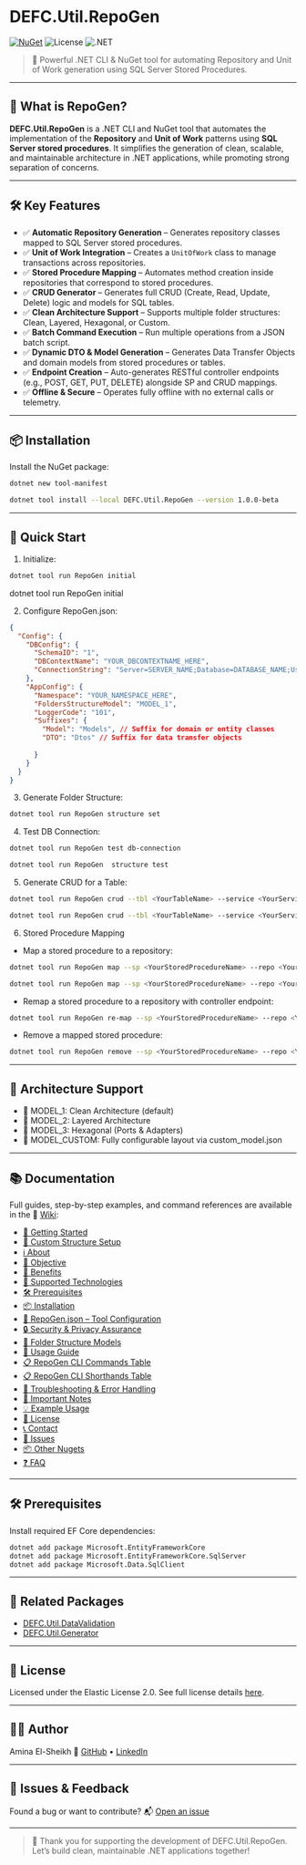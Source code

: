 # DEFC.Util.RepoGen

[![NuGet](https://img.shields.io/nuget/v/DEFC.Util.RepoGen?label=NuGet&style=flat-square)](https://www.nuget.org/packages/DEFC.Util.RepoGen)
![License](https://img.shields.io/badge/license-Elastic%202.0-blue.svg?style=flat-square)
![.NET](https://img.shields.io/badge/.NET-6+-blue?style=flat-square)

> 🚀 Powerful .NET CLI & NuGet tool for automating Repository and Unit of Work generation using SQL Server Stored Procedures.

---

## 🧩 What is RepoGen?

**DEFC.Util.RepoGen** is a .NET CLI and NuGet tool that automates the implementation of the **Repository** 
and **Unit of Work** patterns using **SQL Server stored procedures**. It simplifies the generation of clean, 
scalable, and maintainable architecture in .NET applications, while promoting strong separation of concerns.

---

## 🛠️ Key Features

- ✅ **Automatic Repository Generation** – Generates repository classes mapped to SQL Server stored procedures.
- ✅ **Unit of Work Integration** – Creates a `UnitOfWork` class to manage transactions across repositories.
- ✅ **Stored Procedure Mapping** – Automates method creation inside repositories that correspond to stored procedures.
- ✅ **CRUD Generator** – Generates full CRUD (Create, Read, Update, Delete) logic and models for SQL tables.
- ✅ **Clean Architecture Support** – Supports multiple folder structures: Clean, Layered, Hexagonal, or Custom.
- ✅ **Batch Command Execution** – Run multiple operations from a JSON batch script.
- ✅ **Dynamic DTO & Model Generation** – Generates Data Transfer Objects and domain models from stored procedures or tables.
- ✅ **Endpoint Creation** – Auto-generates RESTful controller endpoints (e.g., POST, GET, PUT, DELETE) alongside SP and CRUD mappings.
- ✅ **Offline & Secure** – Operates fully offline with no external calls or telemetry.

---

## 📦 Installation

Install the NuGet package:
```bash
dotnet new tool-manifest
```
```bash
dotnet tool install --local DEFC.Util.RepoGen --version 1.0.0-beta
```
---
## 🚀 Quick Start

1. Initialize:

```bash
dotnet tool run RepoGen initial
```
dotnet tool run RepoGen initial

2. Configure RepoGen.json:
```json
{
  "Config": {
    "DBConfig": {
      "SchemaID": "1",
      "DBContextName": "YOUR_DBCONTEXTNAME_HERE",
      "ConnectionString": "Server=SERVER_NAME;Database=DATABASE_NAME;User Id=USER_NAME;Password=PASSWORD;TrustServerCertificate=True"
    },
    "AppConfig": {
      "Namespace": "YOUR_NAMESPACE_HERE",
      "FoldersStructureModel": "MODEL_1",
      "LoggerCode": "101",
      "Suffixes": {
        "Model": "Models", // Suffix for domain or entity classes
        "DTO": "Dtos" // Suffix for data transfer objects 
 
      }
    }
  }
}
```
3. Generate Folder Structure:
```bash
dotnet tool run RepoGen structure set
```
4. Test DB Connection:
```bash
dotnet tool run RepoGen test db-connection
```
```bash
dotnet tool run RepoGen  structure test
```
5. Generate CRUD for a Table:
```bash
dotnet tool run RepoGen crud --tbl <YourTableName> --service <YourServiceName> --controller <YourControllerName>
```
```bash
dotnet tool run RepoGen crud --tbl <YourTableName> --service <YourServiceName>
```
6. Stored Procedure Mapping
- Map a stored procedure to a repository:
 ```bash
dotnet tool run RepoGen map --sp <YourStoredProcedureName> --repo <YourRepoName> --controller <ControllerName> --endpoint <EndpointName> --<Method>
```
```bash
dotnet tool run RepoGen map --sp <YourStoredProcedureName> --repo <YourRepoName>
```
 - Remap a stored procedure to a repository with controller endpoint:
```bash
dotnet tool run RepoGen re-map --sp <YourStoredProcedureName> --repo <YourRepoName> --controller <ControllerName> --endpoint <EndpointName> --<Method>
```
- Remove a mapped stored procedure:
```bash
dotnet tool run RepoGen remove --sp <YourStoredProcedureName> --repo <YourRepoName>
```
---
## 📁 Architecture Support
- 🧱 MODEL_1: Clean Architecture (default) 
- 🧱 MODEL_2: Layered Architecture 
- 🧱 MODEL_3: Hexagonal (Ports & Adapters) 
- 🧱 MODEL_CUSTOM: Fully configurable layout via custom_model.json

---
## 📚 Documentation

Full guides, step-by-step examples, and command references are available in the 📘 [Wiki](https://github.com/AminaElsheikh/DEFC.Util.RepoGen/wiki):
 
- [🚀 Getting Started](https://github.com/AminaElsheikh/DEFC.Util.RepoGen/wiki/Step-by-step-practice-sample-guide)  
- [🧱 Custom Structure Setup](https://github.com/AminaElsheikh/DEFC.Util.RepoGen/wiki/Step-by-step-practice-sample-with-MODEL_CUSTOM-guide) 
- [ℹ️ About](https://github.com/AminaElsheikh/DEFC.Util.RepoGen/wiki)
- [🎯 Objective](https://github.com/AminaElsheikh/DEFC.Util.RepoGen/wiki/Objective)
- [🚀 Benefits](https://github.com/AminaElsheikh/DEFC.Util.RepoGen/wiki#-benefits)
- [🔌 Supported Technologies](https://github.com/AminaElsheikh/DEFC.Util.RepoGen/wiki/Installation#-supported-technologies)
- [🛠️ Prerequisites](https://github.com/AminaElsheikh/DEFC.Util.RepoGen/wiki/Installation#️-prerequisites)
- [📦 Installation](https://github.com/AminaElsheikh/DEFC.Util.RepoGen/wiki/Installation)
- [🔧 RepoGen.json – Tool Configuration](https://github.com/AminaElsheikh/DEFC.Util.RepoGen/wiki/Configuration)
- [🔒 Security & Privacy Assurance](https://github.com/AminaElsheikh/DEFC.Util.RepoGen/wiki/Security)  
- [📁 Folder Structure Models](https://github.com/AminaElsheikh/DEFC.Util.RepoGen/wiki/Folder-Structure) 
- [🏁 Usage Guide](https://github.com/AminaElsheikh/DEFC.Util.RepoGen/wiki/Usage) 
- [📋 RepoGen CLI Commands Table](https://github.com/AminaElsheikh/DEFC.Util.RepoGen/wiki/RepoGen-CLI-Commands-Table)
- [📋 RepoGen CLI Shorthands Table](https://github.com/AminaElsheikh/DEFC.Util.RepoGen/wiki/RepoGen-CLI-Shorthands-Table)
- [🐞 Troubleshooting & Error Handling](https://github.com/AminaElsheikh/DEFC.Util.RepoGen/wiki/Troubleshooting)
- [🔔 Important Notes](#-important-notes)
- [💡 Example Usage](https://github.com/AminaElsheikh/DEFC.Util.RepoGen/wiki/Examples)
- [📝 License](https://github.com/AminaElsheikh/DEFC.Util.RepoGen/wiki/License)
- [📞 Contact](https://github.com/AminaElsheikh/DEFC.Util.RepoGen/wiki#-contact)
- [🐞 Issues](https://github.com/AminaElsheikh/DEFC.Util.RepoGen/wiki#-issues) 
- [📦 Other Nugets](https://github.com/AminaElsheikh/DEFC.Util.RepoGen/wiki#-related-packages) 
- [❓ FAQ](https://github.com/AminaElsheikh/DEFC.Util.RepoGen/wiki/FAQ)

 
---
## 🛠 Prerequisites
Install required EF Core dependencies:
```bash
dotnet add package Microsoft.EntityFrameworkCore
dotnet add package Microsoft.EntityFrameworkCore.SqlServer
dotnet add package Microsoft.Data.SqlClient
```
---
## 📎 Related Packages

- [DEFC.Util.DataValidation](https://www.nuget.org/packages/DEFC.Util.DataValidation)
- [DEFC.Util.Generator](https://www.nuget.org/packages/DEFC.Util.Generator)
---
## 📄 License

Licensed under the Elastic License 2.0.
See full license details [here](https://www.elastic.co/licensing/elastic-license).

---
## 👩‍💻 Author

Amina El-Sheikh
🔗 [GitHub](https://github.com/AminaElSheikh) • [LinkedIn](https://www.linkedin.com/in/amina-el-sheikh-05254884/)

---
## 🐞 Issues & Feedback

Found a bug or want to contribute?
📬 [Open an issue](https://github.com/AminaElsheikh/DEFC.Util.RepoGen/issues)

---
> 🙏 Thank you for supporting the development of DEFC.Util.RepoGen. Let’s build clean, maintainable .NET applications together!
